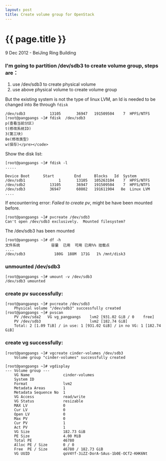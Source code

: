 ```yaml
---
layout: post
title: Create volume group for OpenStack
---
```


{{ page.title }}
================
 
<p class="meta">9 Dec 2012 - BeiJing Ring Building</p>

### I'm going to partition /dev/sdb3 to create volume group, steps are：

1. use /dev/sdb3 to create physical volume
2. use above physical volume to create volume group

But the existing system is not the type of linux LVM, an Id is needed to be changed into 8e through `fdisk`

    /dev/sdb3           13105       36947   191509504    7  HPFS/NTFS
    [root@pangpangs ~]# fdisk  /dev/sdb3
    p(查看当前分区)
    t(修改系统ID)
    3(第三块)
    8e(修改类型)
    w(保存)</pre></code>

Show the disk list:

    [root@pangpangs ~]# fdisk -l
    .....

    Device Boot      Start         End      Blocks   Id  System
    /dev/sdb1               1       13105   105263104    7  HPFS/NTFS
    /dev/sdb2           13105       36947   191509504    7  HPFS/NTFS
    /dev/sdb3           36947       60802   191611904   8e  Linux LVM
    ....

If encounterring error: *Failed to create pv*, might be have been mounted before.

    [root@pangpangs ~]# pvcreate /dev/sdb3
    Can't open /dev/sdb3 exclusively.  Mounted filesystem?

The /dev/sdb3 has been mounted
    
    [root@pangpangs ~]# df -h
    文件系统              容量  已用  可用 已用%% 挂载点
    ....
    /dev/sdb3             180G  188M  171G   1% /mnt/disk3

### unmounted /dev/sdb3
   
    [root@pangpangs ~]# umount -v /dev/sdb3
    /dev/sdb3 umounted

### create pv successfully:

    [root@pangpangs ~]# pvcreate /dev/sdb3
        Physical volume "/dev/sdb3" successfully created
    [root@pangpangs ~]# pvscan
        PV /dev/sda2   VG vg_pangpangs    lvm2 [931.02 GiB / 0    free]
        PV /dev/sdb3                      lvm2 [182.74 GiB]
        Total: 2 [1.09 TiB] / in use: 1 [931.02 GiB] / in no VG: 1 [182.74 GiB]

### create vg successfully:

    [root@pangpangs ~]# vgcreate cinder-volumes /dev/sdb3
        Volume group "cinder-volumes" successfully created

    [root@pangpangs ~]# vgdisplay
    --- Volume group ---
        VG Name               cinder-volumes
        System ID
        Format                lvm2
        Metadata Areas        1
        Metadata Sequence No  1
        VG Access             read/write
        VG Status             resizable
        MAX LV                0
        Cur LV                0
        Open LV               0
        Max PV                0
        Cur PV                1
        Act PV                1
        VG Size               182.73 GiB
        PE Size               4.00 MiB
        Total PE              46780
        Alloc PE / Size       0 / 0
        Free  PE / Size       46780 / 182.73 GiB
        VG UUID               qoV4Yf-3iZZ-DorA-SAus-1b0E-OCf2-KHK6Nt

